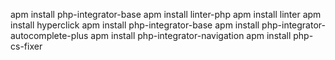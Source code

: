 apm install php-integrator-base
apm install linter-php
apm install linter
apm install hyperclick
apm install php-integrator-base
apm install php-integrator-autocomplete-plus
apm install php-integrator-navigation
apm install php-cs-fixer
